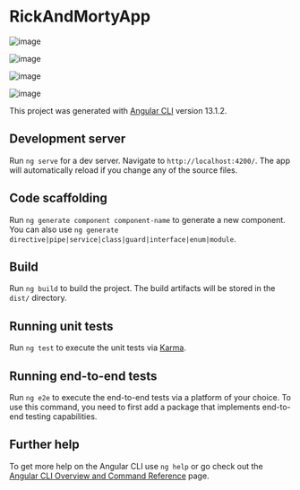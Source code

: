 # RickAndMortyApp

![image](https://user-images.githubusercontent.com/89861246/172668674-023614f3-2255-48b4-a35c-40d5f7438d11.png)

![image](https://user-images.githubusercontent.com/89861246/172668996-03c7f4f7-6eac-45a5-b257-961af3bf1f13.png)

![image](https://user-images.githubusercontent.com/89861246/173232213-db8f0c3e-4fe8-4af0-a014-c8d4456d1560.png)

![image](https://user-images.githubusercontent.com/89861246/173232132-03a03420-523b-471e-8e17-26c65dd76b7d.png)





This project was generated with [Angular CLI](https://github.com/angular/angular-cli) version 13.1.2.

## Development server

Run `ng serve` for a dev server. Navigate to `http://localhost:4200/`. The app will automatically reload if you change any of the source files.

## Code scaffolding

Run `ng generate component component-name` to generate a new component. You can also use `ng generate directive|pipe|service|class|guard|interface|enum|module`.

## Build

Run `ng build` to build the project. The build artifacts will be stored in the `dist/` directory.

## Running unit tests

Run `ng test` to execute the unit tests via [Karma](https://karma-runner.github.io).

## Running end-to-end tests

Run `ng e2e` to execute the end-to-end tests via a platform of your choice. To use this command, you need to first add a package that implements end-to-end testing capabilities.

## Further help

To get more help on the Angular CLI use `ng help` or go check out the [Angular CLI Overview and Command Reference](https://angular.io/cli) page.
